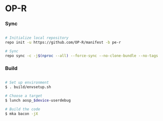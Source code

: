 # OP-R #

### Sync ###

```bash

# Initialize local repository
repo init -u https://github.com/OP-R/manifest -b pe-r

# Sync
repo sync -c -j$(nproc --all) --force-sync --no-clone-bundle --no-tags
```

### Build ###

```bash

# Set up environment
$ . build/envsetup.sh

# Choose a target
$ lunch aosp_$device-userdebug

# Build the code
$ mka bacon -jX
```
